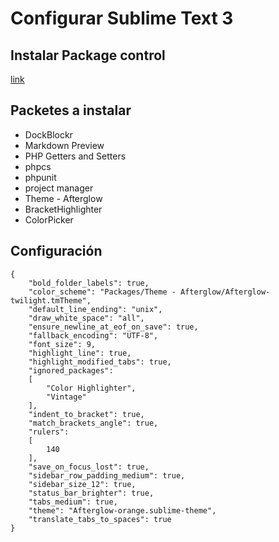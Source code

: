 Configurar Sublime Text 3
=========================

## Instalar Package control

[link](https://packagecontrol.io/installation)

## Packetes a instalar

* DockBlockr
* Markdown Preview
* PHP Getters and Setters
* phpcs
* phpunit
* project manager
* Theme - Afterglow
* BracketHighlighter
* ColorPicker

## Configuración

```
{
    "bold_folder_labels": true,
    "color_scheme": "Packages/Theme - Afterglow/Afterglow-twilight.tmTheme",
    "default_line_ending": "unix",
    "draw_white_space": "all",
    "ensure_newline_at_eof_on_save": true,
    "fallback_encoding": "UTF-8",
    "font_size": 9,
    "highlight_line": true,
    "highlight_modified_tabs": true,
    "ignored_packages":
    [
        "Color Highlighter",
        "Vintage"
    ],
    "indent_to_bracket": true,
    "match_brackets_angle": true,
    "rulers":
    [
        140
    ],
    "save_on_focus_lost": true,
    "sidebar_row_padding_medium": true,
    "sidebar_size_12": true,
    "status_bar_brighter": true,
    "tabs_medium": true,
    "theme": "Afterglow-orange.sublime-theme",
    "translate_tabs_to_spaces": true
}
```
